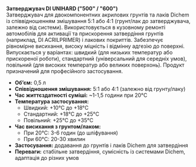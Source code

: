 **Затверджувач DI UNIHARD ("500" / "600")**  
Затверджувач для двокомпонентних акрилових грунтів та лаків Dichem із співвідношенням змішування 5:1 або 4:1 (грунт/лак до затверджувача, залежно від системи). Використовується в кузовному ремонті автомобілів для активації та прискорення затвердіння грунтів (наприклад, DI ACRILPRIMER) і лакових покриттів. Забезпечує рівномірне висихання, високу міцність і відмінну адгезію до поверхні. Випускається у варіантах: швидкий (для низьких температур або прискореної роботи), стандартний (універсальний для середніх умов), повільний (для високих температур або великих поверхонь). Продукт призначений для професійного застосування.

- **Об’єм:** 0,5 л  
- **Співвідношення змішування:** 5:1 або 4:1 (залежно від грунту/лаку)  
- **Час життєздатності суміші:** ~1-1,5 години при 20°C  
- **Температура застосування:**  
  - Швидкий: +10°C до +18°C  
  - Стандартний: +18°C до +25°C  
  - Повільний: +25°C до +35°C  
- **Час висихання з грунтом/лаком:**  
  - При 20°C: 3-6 годин (до шліфування)  
  - При 60°C: 20-30 хвилин  
- **Застосування:** додавання до грунтів і лаків Dichem для затвердіння  
- **Переваги:** стабільне затвердіння, сумісність із системами Dichem, адаптація до різних умов